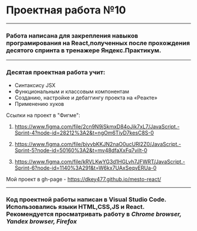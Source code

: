 # Проектная работа №10
________________________________________________________________
### Работа написана для закрепления навыков програмирования на React,полученных после прохождения десятого спринта в тренажере Яндекс.Практикум.
_______________________________________________________________
### Десятая проектная работа учит:
- Синтаксису JSX
- Функциональным и классовым компонентам
- Созданию, настройке и дебаггингу проекта на «Реакте»
- Применению хуков



Ссылки на проект в "Фигме":
1. https://www.figma.com/file/2cn9N9jSkmxD84oJik7xL7/JavaScript.-Sprint-4?node-id=28212%3A2&t=ngOm6TiyD7kesC8S-0

2. https://www.figma.com/file/bjyvbKKJN2naO0ucURl2Z0/JavaScript.-Sprint-5?node-id=50160%3A2&t=mv48dfaXxFq7viIt-0

3. https://www.figma.com/file/kRVLKwYG3d1HGLvh7JFWRT/JavaScript.-Sprint-6?node-id=1140%3A291&t=W6kx7UAxSeqvERUa-0


Мой проект в gh-page - https://dkey477.github.io/mesto-react/
________________________________________________________________
### Код проектной работы написан в Visual Studio Code. Использовались языки HTML,CSS,JS и React. Рекомендуется просматривать работу в *Chrome browser, Yandex browser, Firefox*
